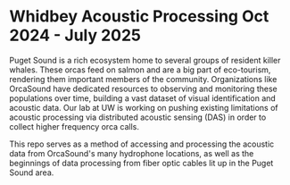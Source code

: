 # Whidbey Acoustic Processing Oct 2024 - July 2025

Puget Sound is a rich ecosystem home to several groups of resident killer whales. These orcas feed on salmon and are a big part of eco-tourism, rendering them important members of the community. Organizations like OrcaSound have dedicated resources to observing and monitoring these populations over time, building a vast dataset of visual identification and acoustic data. Our lab at UW is working on pushing existing limitations of acoustic processing via distributed acoustic sensing (DAS) in order to collect higher frequency orca calls. 

This repo serves as a method of accessing and processing the acoustic data from OrcaSound's many hydrophone locations, as well as the beginnings of data processing from fiber optic cables lit up in the Puget Sound area.

